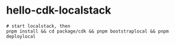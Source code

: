 # hello-cdk-localstack

```
# start localstack, then
pnpm install && cd package/cdk && pnpm bootstraplocal && pnpm deploylocal
```
